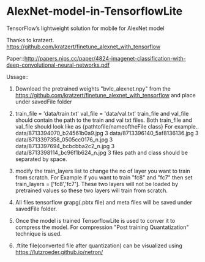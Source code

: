 # AlexNet-model-in-TensorflowLite
TensorFlow’s lightweight solution for mobile for AlexNet model

Thanks to kratzert.
https://github.com/kratzert/finetune_alexnet_with_tensorflow

Paper::http://papers.nips.cc/paper/4824-imagenet-classification-with-deep-convolutional-neural-networks.pdf


Ussage::
1) Download the pretrained weights "bvlc_alexnet.npy" from the https://github.com/kratzert/finetune_alexnet_with_tensorflow and place under savedFile folder
   
2)  train_file = 'data/train.txt'
    val_file = 'data/val.txt'
    train_file and val_file should contain the path to the train and val txt files.
    Both train_file and val_file should look like as {pathtofile/nameoftheFile class}
    For example..
    data/8713394070_b24561b0a9.jpg 3
    data/8713396140_5af8136136.jpg 3
    data/8713397358_0505cc0176_n.jpg 3
    data/8713397694_bcbcbba2c2_n.jpg 3
    data/8713398114_bc96f1b624_n.jpg 3
    files path and class should be separated by space.
    
 3) modify the train_layers list to change the no of layer you want to train from scratch.
    For Example if you want to train "fc8" and "fc7" then set train_layers = ['fc8','fc7']. These two layers
    will not be loaded by pretrained values so these two layers will train from scratch.
    
    
  4) All files tensorflow grapg(.pbtx file) and meta files will be saved under savedFile folder.
  
  5) Once the model is trained TensorflowLite is used to conver it to compress the model. For compression 
     "Post training Quantatization" technique is used.
     
  6) .ftlite file(converted file after quantization) can be visualized using https://lutzroeder.github.io/netron/ 
  
    
    






